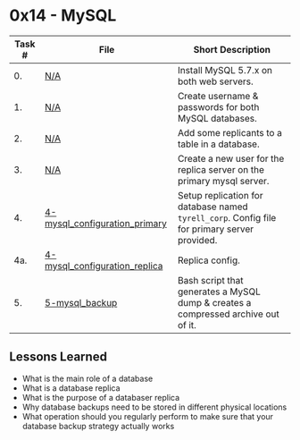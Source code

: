  # 0x14 - MySQL
Task # | File | Short Description |
| ---- | ---- | ---- |
| 0.  | [N/A](https://github.com/corbinenterline1/holberton-system_engineering-devops/tree/master/0x14-mysql) | Install MySQL 5.7.x on both web servers. |
| 1.  | [N/A](https://github.com/corbinenterline1/holberton-system_engineering-devops/tree/master/0x14-mysql) | Create username & passwords for both MySQL databases. |
| 2.  | [N/A](https://github.com/corbinenterline1/holberton-system_engineering-devops/tree/master/0x14-mysql) | Add some replicants to a table in a database. |
| 3.  | [N/A](https://github.com/corbinenterline1/holberton-system_engineering-devops/tree/master/0x14-mysql) | Create a new user for the replica server on the primary mysql server. |
| 4. | [4-mysql_configuration_primary](4-mysql_configuration_primary) | Setup replication for database named `tyrell_corp`. Config file for primary server provided. |
| 4a. | [4-mysql_configuration_replica](4-mysql_configuration_replica) | Replica config. |
| 5. | [5-mysql_backup](5-mysql_backup) | Bash script that generates a MySQL dump & creates a compressed archive out of it. |
 ## Lessons Learned
* What is the main role of a database
* What is a database replica
* What is the purpose of a databaser replica
* Why database backups need to be stored in different physical locations
* What operation should you regularly perform to make sure that your database backup strategy actually works
